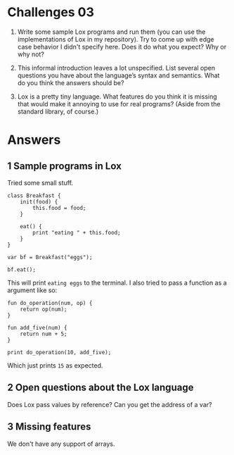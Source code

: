 # Challenges 03
1. Write some sample Lox programs and run them (you can use the implementations 
of Lox in my repository). Try to come up with edge case behavior I didn't specify 
here. Does it do what you expect? Why or why not?

2. This informal introduction leaves a lot unspecified. List several open questions 
you have about the language’s syntax and semantics. What do you think the answers 
should be?

3. Lox is a pretty tiny language. What features do you think it is missing that 
would make it annoying to use for real programs? (Aside from the standard library, 
of course.)

# Answers
## 1 Sample programs in Lox
Tried some small stuff.
```
class Breakfast {
    init(food) {
        this.food = food;
    }

    eat() {
        print "eating " + this.food;
    }
}

var bf = Breakfast("eggs");

bf.eat();
```

This will print `eating eggs` to the terminal.
I also tried to pass a function as a argument like so:
```
fun do_operation(num, op) {
    return op(num);
}

fun add_five(num) {
    return num + 5;
}

print do_operation(10, add_five);
```

Which just prints `15` as expected.

## 2 Open questions about the Lox language
Does Lox pass values by reference? Can you get the address of a var?

## 3 Missing features
We don't have any support of arrays.
